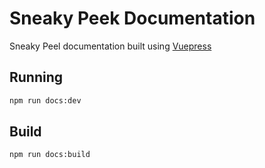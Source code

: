# Sneaky Peek Documentation

Sneaky Peel documentation built using [Vuepress](https://v1.vuepress.vuejs.org)

## Running

```bash
npm run docs:dev
```

## Build

```bash
npm run docs:build
```
